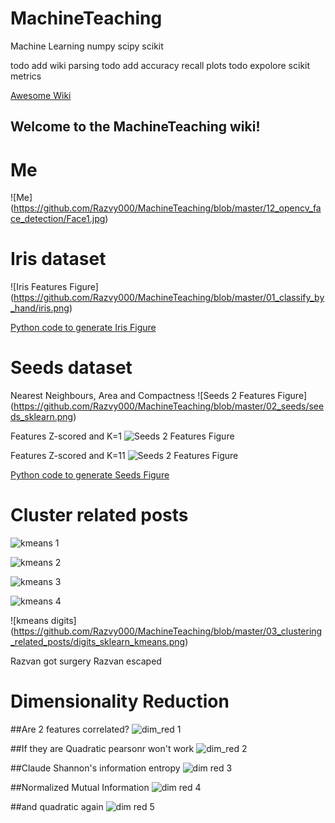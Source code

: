 # MachineTeaching
Machine Learning numpy scipy scikit

todo add wiki parsing
todo add accuracy recall plots
todo expolore scikit metrics

[Awesome Wiki](https://github.com/Razvy000/MachineTeaching/wiki)
## Welcome to the MachineTeaching wiki!

# Me
![Me]
(https://github.com/Razvy000/MachineTeaching/blob/master/12_opencv_face_detection/Face1.jpg)

# Iris dataset
![Iris Features Figure]
(https://github.com/Razvy000/MachineTeaching/blob/master/01_classify_by_hand/iris.png)

[Python code to generate Iris Figure](https://github.com/Razvy000/MachineTeaching/blob/master/01_classify_by_hand/a_iris_figure.py)

# Seeds dataset
Nearest Neighbours, Area and Compactness
![Seeds 2 Features Figure]
(https://github.com/Razvy000/MachineTeaching/blob/master/02_seeds/seeds_sklearn.png)

Features Z-scored and K=1
![Seeds 2 Features Figure](https://github.com/Razvy000/MachineTeaching/blob/master/02_seeds/seeds_sklearn_zscored.png)

Features Z-scored and K=11
![Seeds 2 Features Figure](https://github.com/Razvy000/MachineTeaching/blob/master/02_seeds/seeds_sklearn_11neighbours.png)


[Python code to generate Seeds Figure](https://github.com/Razvy000/MachineTeaching/blob/master/02_seeds/a_seeds_figure_sklearn.py)

# Cluster related posts
![kmeans 1](https://github.com/Razvy000/MachineTeaching/blob/master/03_clustering_related_posts/sklean_kmeans_step_by_step1.png)

![kmeans 2](https://github.com/Razvy000/MachineTeaching/blob/master/03_clustering_related_posts/sklean_kmeans_step_by_step2.png)

![kmeans 3](https://github.com/Razvy000/MachineTeaching/blob/master/03_clustering_related_posts/sklean_kmeans_step_by_step3.png)

![kmeans 4](https://github.com/Razvy000/MachineTeaching/blob/master/03_clustering_related_posts/sklean_kmeans_step_by_step4.png)

![kmeans digits]
(https://github.com/Razvy000/MachineTeaching/blob/master/03_clustering_related_posts/digits_sklearn_kmeans.png)




Razvan got surgery
Razvan escaped


# Dimensionality Reduction

##Are 2 features correlated?
![dim_red 1](https://github.com/Razvy000/MachineTeaching/blob/master/11_dimensionality_reduction/charts/a_correlation_pearsonr_1_linear_ok.png)

##If they are Quadratic pearsonr won't work
![dim_red 2](https://github.com/Razvy000/MachineTeaching/blob/master/11_dimensionality_reduction/charts/a_correlation_pearsonr_2_quad_bad.png)

##Claude Shannon's information entropy
![dim red 3](https://github.com/Razvy000/MachineTeaching/blob/master/11_dimensionality_reduction/charts/b_entropy_coin.png)

##Normalized Mutual Information
![dim red 4](https://github.com/Razvy000/MachineTeaching/blob/master/11_dimensionality_reduction/charts/c_mutual_information_1_ok.png)

##and quadratic again
![dim red 5](https://github.com/Razvy000/MachineTeaching/blob/master/11_dimensionality_reduction/charts/c_mutual_information_2_ok.png)
